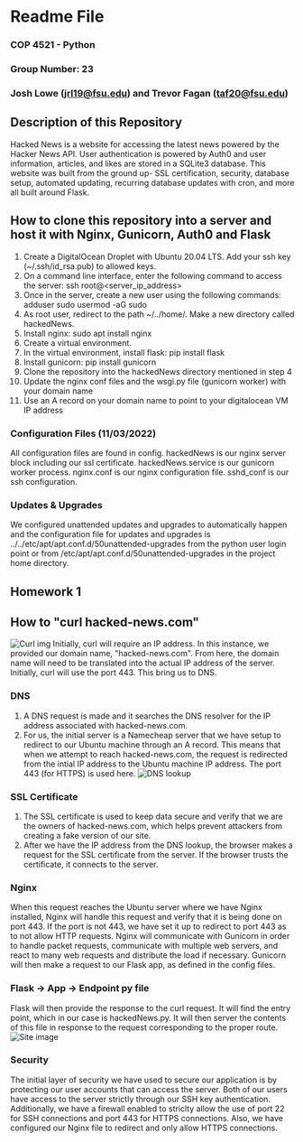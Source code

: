 # Readme File
### COP 4521 - Python 
### Group Number: 23
### Josh Lowe (jrl19@fsu.edu) and Trevor Fagan (taf20@fsu.edu)

## Description of this Repository
Hacked News is a website for accessing the latest news powered by the Hacker News API. User authentication is powered by Auth0 and user information, articles, and likes are stored in a SQLite3 database. This website was built from the ground up- SSL certification, security, database setup, automated updating, recurring database updates with cron, and more all built around Flask.

## How to clone this repository into a server and host it with Nginx, Gunicorn, Auth0 and Flask
1. Create a DigitalOcean Droplet with Ubuntu 20.04 LTS. Add your ssh key (~/.ssh/id_rsa.pub) to allowed keys.
2. On a command line interface, enter the following command to access the server: ssh root@<server_ip_address>
3. Once in the server, create a new user using the following commands:
adduser <newuser>
sudo usermod -aG sudo <newuser>
4. As root user, redirect to the path ~/../home/<newuser>. Make a new directory called hackedNews.
4. Install nginx: sudo apt install nginx
5. Create a virtual environment.
6. In the virtual environment, install flask: pip install flask
7. Install gunicorn: pip install gunicorn
8. Clone the repository into the hackedNews directory mentioned in step 4
9. Update the nginx conf files and the wsgi.py file (gunicorn worker) with your domain name
10. Use an A record on your domain name to point to your digitalocean VM IP address


### Configuration Files (11/03/2022)
All configuration files are found in config.
hackedNews is our nginx server block including our ssl certificate.
hackedNews.service is our gunicorn worker process.
nginx.conf is our nginx configuration file.
sshd_conf is our ssh configuration.

### Updates & Upgrades
We configured unattended updates and upgrades to automatically happen and the configuration file for updates and upgrades is ../../etc/apt/apt.conf.d/50unattended-upgrades from the python user login point or from /etc/apt/apt.conf.d/50unattended-upgrades in the project home directory.

## Homework 1
## How to "curl hacked-news.com"
![Curl img](https://i.ibb.co/xzmDPVt/Screen-Shot-2022-10-16-at-3-14-42-PM.png)
Initially, curl will require an IP address. In this instance, we provided our domain name, "hacked-news.com". From here, the
domain name will need to be translated into the actual IP address of the server. Initially, curl will use the port 443. This bring us to DNS.
### DNS
1. A DNS request is made and it searches the DNS resolver for the IP address associated with hacked-news.com.
2. For us, the initial server is a Namecheap server that we have setup to redirect to our Ubuntu machine through an A record. This means that when we attempt to reach hacked-news.com, the request is redirected from the intial IP address to the Ubuntu machine IP address. The port 443 (for HTTPS) is used here.
![DNS lookup](https://i.ibb.co/GJD305C/Screen-Shot-2022-10-16-at-3-33-10-PM.png)
### SSL Certificate
1. The SSL certificate is used to keep data secure and verify that we are the owners of hacked-news.com, which helps prevent attackers from creating a fake version of our site.
2. After we have the IP address from the DNS lookup, the browser makes a request for the SSL certificate from the server. If the browser trusts the certificate, it connects to the server.
### Nginx
When this request reaches the Ubuntu server where we have Nginx installed, Nginx will handle this request and verify that it is being done on port 443. If the port is not 443, we have set it up to redirect to port 443 as to not allow HTTP requests. Nginx will communicate with Gunicorn in order to handle packet requests, communicate with multiple web servers, and react to many web requests and distribute the load if necessary. Gunicorn will then make a request to our Flask app, as defined in the config files.
### Flask -> App -> Endpoint py file
Flask will then provide the response to the curl request. It will find the entry point, which in our case is hackedNews.py. It will then server the contents of this file in response to the request corresponding to the proper route. 
![Site image](https://i.ibb.co/HX7hMQ5/Screen-Shot-2022-10-19-at-10-35-52-AM.png)
### Security
The initial layer of security we have used to secure our application is by protecting our user accounts that can access the server. Both of our users have access to the server strictly through our SSH key authentication. Additionally, we have a firewall enabled to striclty allow the use of port 22 for SSH connections and port 443 for HTTPS connections. Also, we have configured our Nginx file to redirect and only allow HTTPS connections. 

